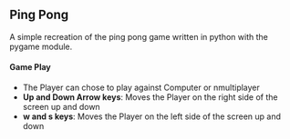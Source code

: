 ## Ping Pong

A simple recreation of the ping pong  game written in python with the pygame module.

#### Game Play
- The Player can chose to play against Computer or nmultiplayer
- **Up and Down Arrow keys**: Moves the Player on the right side of the screen up and down
- **w and s keys**: Moves the Player on the left side of the screen up and down